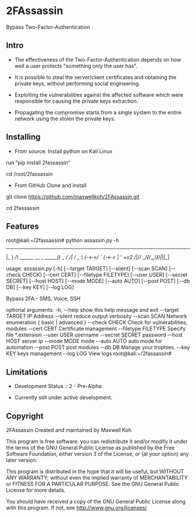 # 2FAssassin
Bypass Two-Factor-Authentication

## Intro ##

-  The effectiveness of the Two-Factor-Authentication depends on how well a user protects "something only the user has".

- It is possible to steal the server/client certificates and obtaining the private keys, without performing social engineering.

- Exploiting the vulnerabilities against the affected software which were responsible for causing the private keys extraction.

- Propagating the compromise starts from a single system to the entire network using the stolen the private keys.


## Installing ##

- From source:
Install python on Kali Linux

run "pip install 2fassassin"

cd /root/2fassassin

- From GitHub
Clone and install

git clone https://github.com/maxwellkoh/2FAssassin.git

cd 2fassassin


## Features ##

root@kali:~/2fassassin# python assassin.py -h


 ___ ___ _                      _
|_  ) __/_\   ______ __ _ _____(_)_ _
 / /| _/ _ \ (_-<_-</ _` (_-<_-< | '  \+v2
/___|_/_/ \_\/__/__/\__,_/__/__/_|_||_|


usage: assassin.py [-h] [--target TARGET] [--silent] [--scan SCAN]
                   [--check CHECK] [--cert CERT] [--filetype FILETYPE]
                   [--user USER] [--secret SECRET] [--host HOST] [--mode MODE]
                   [--auto AUTO] [--post POST] [--db DB] [--key KEY]
                   [--log LOG]

Bypass 2FA - SMS, Voice, SSH

optional arguments:
  -h, --help           show this help message and exit
  --target TARGET      IP Address
  --silent             reduce output verbosity
  --scan SCAN          Network enumeration { basic | advanced }
  --check CHECK        Check for vulnerabilities, modules
  --cert CERT          Certificate management
  --filetype FILETYPE  Specify file *.extension
  --user USER          username
  --secret SECRET      password
  --host HOST          server ip
  --mode MODE          mode
  --auto AUTO          auto mode for automation
  --post POST          post modules
  --db DB              Manage your trophies.
  --key KEY            keys management
  --log LOG            View logs
root@kali:~/2fassassin#


## Limitations ##

- Development Status :: 2 - Pre-Alpha

- Currently still under active development.


## Copyright ##

2FAssassin
Created and maintained by Maxwell Koh

This program is free software: you can redistribute it and/or modify
it under the terms of the GNU General Public License as published by
the Free Software Foundation, either version 3 of the License, or
(at your option) any later version.

This program is distributed in the hope that it will be useful,
but WITHOUT ANY WARRANTY; without even the implied warranty of
MERCHANTABILITY or FITNESS FOR A PARTICULAR PURPOSE.  See the
GNU General Public License for more details.

You should have received a copy of the GNU General Public License
along with this program.  If not, see <http://www.gnu.org/licenses/>
